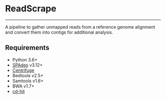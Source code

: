 # ReadScrape
---
A pipeline to gather unmapped reads from a reference genome alignment and convert them into contigs for additional analysis. 

## Requirements

* Python 3.6+
* [SPAdes](http://cab.spbu.ru/software/spades/) v3.12+
* [Centrifuge](https://ccb.jhu.edu/software/centrifuge/manual.shtml) 
* Bedtools v2.5+
* Samtools v1.6+
* BWA v1.7+
* [cd-hit](http://weizhongli-lab.org/cd-hit/)